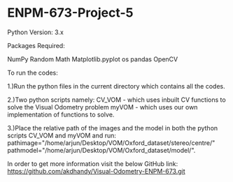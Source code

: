 # ENPM-673-Project-5
Python Version: 3.x

Packages Required:

NumPy
Random
Math
Matplotlib.pyplot 
os
pandas
OpenCV

To run the codes:


1.)Run the python files in the current directory which contains all the codes.

2.)Two python scripts namely:
CV_VOM - which uses inbuilt CV functions to solve the Visual Odometry problem
myVOM - which uses our own implementation of functions to solve. 

3.)Place the relative path of the images and the model in both the python scripts CV_VOM and myVOM and run:
pathimage="/home/arjun/Desktop/VOM/Oxford_dataset/stereo/centre/"
pathmodel="/home/arjun/Desktop/VOM/Oxford_dataset/model/".

In order to get more information visit the below GitHub link: 
https://github.com/akdhandy/Visual-Odometry-ENPM-673.git

